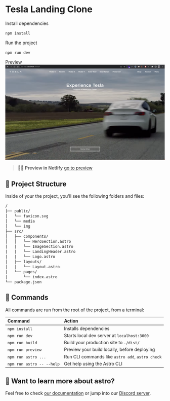 # Tesla Landing Clone

Install dependencies
```
npm install
```
Run the project
```
npm run dev
```

Preview
![basics](https://github.com/Nelkit/tesla-landing-clone/blob/89d06af09da425565f3886c6501798d2c7914318/preview.png)

> 🧑‍🚀 **Preview in Netlify** [go to preview](https://tangerine-sherbet-66d6ba.netlify.app)

## 🚀 Project Structure

Inside of your the project, you'll see the following folders and files:

```
/
├── public/
│   └── favicon.svg
│   └── media
│   └── img
├── src/
│   ├── components/
│   │   └── HeroSection.astro
|   |   └── ImageSection.astro
|   |   └── LandingHeader.astro
|   |   └── Logo.astro
│   ├── layouts/
│   │   └── Layout.astro
│   └── pages/
│       └── index.astro
└── package.json
```

## 🧞 Commands

All commands are run from the root of the project, from a terminal:

| Command                   | Action                                           |
| :------------------------ | :----------------------------------------------- |
| `npm install`             | Installs dependencies                            |
| `npm run dev`             | Starts local dev server at `localhost:3000`      |
| `npm run build`           | Build your production site to `./dist/`          |
| `npm run preview`         | Preview your build locally, before deploying     |
| `npm run astro ...`       | Run CLI commands like `astro add`, `astro check` |
| `npm run astro -- --help` | Get help using the Astro CLI                     |

## 👀 Want to learn more about astro?

Feel free to check [our documentation](https://docs.astro.build) or jump into our [Discord server](https://astro.build/chat).
